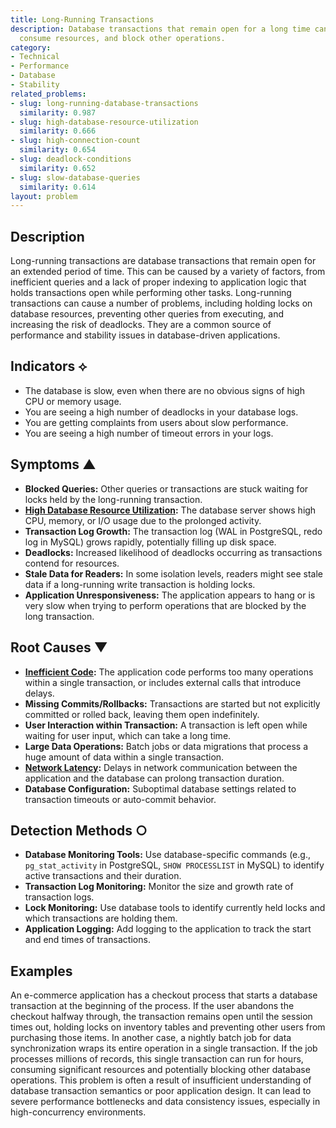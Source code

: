 ```yaml
---
title: Long-Running Transactions
description: Database transactions that remain open for a long time can hold locks,
  consume resources, and block other operations.
category:
- Technical
- Performance
- Database
- Stability
related_problems:
- slug: long-running-database-transactions
  similarity: 0.987
- slug: high-database-resource-utilization
  similarity: 0.666
- slug: high-connection-count
  similarity: 0.654
- slug: deadlock-conditions
  similarity: 0.652
- slug: slow-database-queries
  similarity: 0.614
layout: problem
---
```


## Description
Long-running transactions are database transactions that remain open for an extended period of time. This can be caused by a variety of factors, from inefficient queries and a lack of proper indexing to application logic that holds transactions open while performing other tasks. Long-running transactions can cause a number of problems, including holding locks on database resources, preventing other queries from executing, and increasing the risk of deadlocks. They are a common source of performance and stability issues in database-driven applications.

## Indicators ⟡
- The database is slow, even when there are no obvious signs of high CPU or memory usage.
- You are seeing a high number of deadlocks in your database logs.
- You are getting complaints from users about slow performance.
- You are seeing a high number of timeout errors in your logs.

## Symptoms ▲

- **Blocked Queries:** Other queries or transactions are stuck waiting for locks held by the long-running transaction.
- **[High Database Resource Utilization](high-database-resource-utilization.md):** The database server shows high CPU, memory, or I/O usage due to the prolonged activity.
- **Transaction Log Growth:** The transaction log (WAL in PostgreSQL, redo log in MySQL) grows rapidly, potentially filling up disk space.
- **Deadlocks:** Increased likelihood of deadlocks occurring as transactions contend for resources.
- **Stale Data for Readers:** In some isolation levels, readers might see stale data if a long-running write transaction is holding locks.
- **Application Unresponsiveness:** The application appears to hang or is very slow when trying to perform operations that are blocked by the long transaction.

## Root Causes ▼

- **[Inefficient Code](inefficient-code.md):** The application code performs too many operations within a single transaction, or includes external calls that introduce delays.
- **Missing Commits/Rollbacks:** Transactions are started but not explicitly committed or rolled back, leaving them open indefinitely.
- **User Interaction within Transaction:** A transaction is left open while waiting for user input, which can take a long time.
- **Large Data Operations:** Batch jobs or data migrations that process a huge amount of data within a single transaction.
- **[Network Latency](network-latency.md):** Delays in network communication between the application and the database can prolong transaction duration.
- **Database Configuration:** Suboptimal database settings related to transaction timeouts or auto-commit behavior.

## Detection Methods ○

- **Database Monitoring Tools:** Use database-specific commands (e.g., `pg_stat_activity` in PostgreSQL, `SHOW PROCESSLIST` in MySQL) to identify active transactions and their duration.
- **Transaction Log Monitoring:** Monitor the size and growth rate of transaction logs.
- **Lock Monitoring:** Use database tools to identify currently held locks and which transactions are holding them.
- **Application Logging:** Add logging to the application to track the start and end times of transactions.

## Examples
An e-commerce application has a checkout process that starts a database transaction at the beginning of the process. If the user abandons the checkout halfway through, the transaction remains open until the session times out, holding locks on inventory tables and preventing other users from purchasing those items. In another case, a nightly batch job for data synchronization wraps its entire operation in a single transaction. If the job processes millions of records, this single transaction can run for hours, consuming significant resources and potentially blocking other database operations. This problem is often a result of insufficient understanding of database transaction semantics or poor application design. It can lead to severe performance bottlenecks and data consistency issues, especially in high-concurrency environments.
